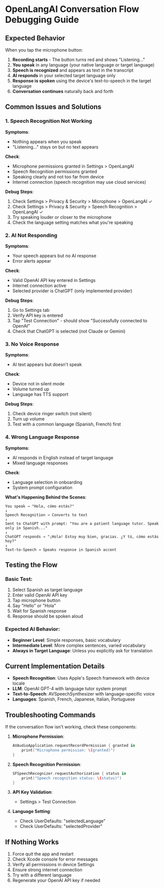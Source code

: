 # OpenLangAI Conversation Flow Debugging Guide

## Expected Behavior

When you tap the microphone button:
1. **Recording starts** - The button turns red and shows "Listening..."
2. **You speak** in any language (your native language or target language)
3. **Speech is recognized** and appears as text in the transcript
4. **AI responds** in your selected target language only
5. **Response is spoken** using the device's text-to-speech in the target language
6. **Conversation continues** naturally back and forth

## Common Issues and Solutions

### 1. Speech Recognition Not Working

**Symptoms**: 
- Nothing appears when you speak
- "Listening..." stays on but no text appears

**Check**:
- Microphone permissions granted in Settings > OpenLangAI
- Speech Recognition permissions granted
- Speaking clearly and not too far from device
- Internet connection (speech recognition may use cloud services)

**Debug Steps**:
1. Check Settings > Privacy & Security > Microphone > OpenLangAI ✓
2. Check Settings > Privacy & Security > Speech Recognition > OpenLangAI ✓
3. Try speaking louder or closer to the microphone
4. Check the language setting matches what you're speaking

### 2. AI Not Responding

**Symptoms**:
- Your speech appears but no AI response
- Error alerts appear

**Check**:
- Valid OpenAI API key entered in Settings
- Internet connection active
- Selected provider is ChatGPT (only implemented provider)

**Debug Steps**:
1. Go to Settings tab
2. Verify API key is entered
3. Tap "Test Connection" - should show "Successfully connected to OpenAI"
4. Check that ChatGPT is selected (not Claude or Gemini)

### 3. No Voice Response

**Symptoms**:
- AI text appears but doesn't speak

**Check**:
- Device not in silent mode
- Volume turned up
- Language has TTS support

**Debug Steps**:
1. Check device ringer switch (not silent)
2. Turn up volume
3. Test with a common language (Spanish, French) first

### 4. Wrong Language Response

**Symptoms**:
- AI responds in English instead of target language
- Mixed language responses

**Check**:
- Language selection in onboarding
- System prompt configuration

**What's Happening Behind the Scenes**:
```
You speak → "Hola, cómo estás?" 
↓
Speech Recognition → Converts to text
↓
Sent to ChatGPT with prompt: "You are a patient language tutor. Speak only in Spanish..."
↓
ChatGPT responds → "¡Hola! Estoy muy bien, gracias. ¿Y tú, cómo estás hoy?"
↓
Text-to-Speech → Speaks response in Spanish accent
```

## Testing the Flow

### Basic Test:
1. Select Spanish as target language
2. Enter valid OpenAI API key
3. Tap microphone button
4. Say "Hello" or "Hola"
5. Wait for Spanish response
6. Response should be spoken aloud

### Expected AI Behavior:
- **Beginner Level**: Simple responses, basic vocabulary
- **Intermediate Level**: More complex sentences, varied vocabulary
- **Always in Target Language**: Unless you explicitly ask for translation

## Current Implementation Details

- **Speech Recognition**: Uses Apple's Speech framework with device locale
- **LLM**: OpenAI GPT-4 with language tutor system prompt
- **Text-to-Speech**: AVSpeechSynthesizer with language-specific voice
- **Languages**: Spanish, French, Japanese, Italian, Portuguese

## Troubleshooting Commands

If the conversation flow isn't working, check these components:

1. **Microphone Permission**:
   ```swift
   AVAudioApplication.requestRecordPermission { granted in
       print("Microphone permission: \(granted)")
   }
   ```

2. **Speech Recognition Permission**:
   ```swift
   SFSpeechRecognizer.requestAuthorization { status in
       print("Speech recognition status: \(status)")
   }
   ```

3. **API Key Validation**:
   - Settings > Test Connection

4. **Language Setting**:
   - Check UserDefaults: "selectedLanguage"
   - Check UserDefaults: "selectedProvider"

## If Nothing Works

1. Force quit the app and restart
2. Check Xcode console for error messages
3. Verify all permissions in device Settings
4. Ensure strong internet connection
5. Try with a different language
6. Regenerate your OpenAI API key if needed
